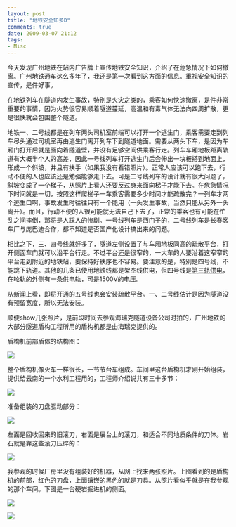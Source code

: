 ```yaml
---
layout: post
title: "地铁安全知多D"
comments: true
date: 2009-03-07 21:12
tags:
- Misc
---
```

今天发现广州地铁在站内广告牌上宣传地铁安全知识，介绍了在危急情况下如何撤离。广州地铁通车这么多年了，我还是第一次看到这方面的信息。重视安全知识的宣传，是件好事。

在地铁列车在隧道内发生事故，特别是火灾之类的，乘客如何快速撤离，是件非常重要的事情，因为火势很容易顺着隧道蔓延，高温和有毒气体无法向四周扩散，更是很快就会包围整个隧道。

地铁一、二号线都是在列车两头司机室前端可以打开一个逃生门，乘客需要走到列车尽头通过司机室再由逃生门离开列车下到隧道地面。需要从两头下车，是因为车厢门打开后就是面向着隧道壁，并没有足够空间供乘客行走。列车车厢地板距离轨道有大概半个人的高差，因此一号线列车打开逃生门后会伸出一块板搭到地面上，形成一个斜坡，并且有扶手（如果我没有看错照片）。正常人应该可以跑下去，行动不便的人也应该还是勉强能够走下去。可是二号线列车的设计就有很大问题了，斜坡变成了一个梯子，从照片上看人还要反过身来面向梯子才能下去。在危急情况下时间就是一切，按照这样爬梯子一车乘客需要多少时间才能疏散完？一列车才两个逃生口啊，事故发生时往往只有一个能用（一头发生事故，当然只能从另外一头离开）。而且，行动不便的人很可能就无法自己下去了，正常的乘客也有可能在忙乱之间摔倒，那将是人踩人的惨剧。一号线列车是西门子的，二号线列车是长春客车厂与庞巴迪合作，都不知道是否国产化设计搞出来的问题。

相比之下，三、四号线就好多了，隧道左侧设置了与车厢地板同高的疏散平台，打开侧面车门就可以沿平台行走。不过平台还是很窄的，一大车的人要沿着这窄窄的平台走到附近的地铁站，要保持好秩序也不容易。要注意的是，特别是四号线，不能跳下轨道。其他的几条已使用地铁线都是架空线供电，但四号线是[第三轨供电](http://zh.wikipedia.org/w/index.php?title=%E7%AC%AC%E4%B8%89%E8%BD%A8%E4%BE%9B%E7%94%B5)，在轮轨的外侧有一条供电轨，可是1500V的电压。

从[新闻](http://news.dayoo.com/gov/200902/26/36198_5370659.htm)上看，即将开通的五号线也会安装疏散平台。一、二号线估计是因为隧道没有预留宽度，所以无法安装。

顺便show几张照片，是前段时间去参观海瑞克隧道设备公司时拍的，广州地铁的大部分隧道盾构工程所用的盾构机都是由海瑞克提供的。

  


盾构机前部盾体的结构图：  


[![](http://photo1.bababian.com/upload13/20090307/43A01E7DAE866663E26E1BC60D9320BB.jpg)](http://www.bababian.com/phoinfo/43A01E7DAE866663E26E1BC60D9320BBDT)

整个盾构机像火车一样很长，一节节台车组成。车间里这台盾构机才刚开始组装，提供给云南的一个水利工程用的，工程师介绍说共有三十多节：

[![](http://photo1.bababian.com/upload13/20090307/7E7CF1BB8624098EA74350F864E84C60.jpg)](http://www.bababian.com/phoinfo/7E7CF1BB8624098EA74350F864E84C60DT)

准备组装的刀盘驱动部分：

[![](http://photo1.bababian.com/upload13/20090307/E1B146EC1B4A66CEE70F6499AF065967.jpg)](http://www.bababian.com/phoinfo/E1B146EC1B4A66CEE70F6499AF065967DT)

左面是回收回来的旧滚刀，右面是展台上的滚刀，和适合不同地质条件的刀体。岩石就是靠这些滚刀压碎的：

[![](http://photo1.bababian.com/upload13/20090307/F187EB3304F1CAF4B64AFAE6BA8C9898.jpg)](http://www.bababian.com/phoinfo/F187EB3304F1CAF4B64AFAE6BA8C9898DT)

我参观的时候厂房里没有组装好的机器，从网上找来两张照片。上图看到的是盾构机的前部，红色的刀盘，上面镶嵌的黑色的就是刀具。从照片看似乎就是在我参观的那个车间。下图是一台硬岩掘进机的侧面。

[![](http://photo1.bababian.com/upload13/20090307/90C173B6332E72DF0433F1567DA90E67.jpg)](http://www.bababian.com/phoinfo/90C173B6332E72DF0433F1567DA90E67DT)

[![](http://photo1.bababian.com/upload13/20090307/7AEFC3A647EAF99A3FF7EBE654DE9C27.jpg)](http://www.bababian.com/phoinfo/7AEFC3A647EAF99A3FF7EBE654DE9C27DT)

  

